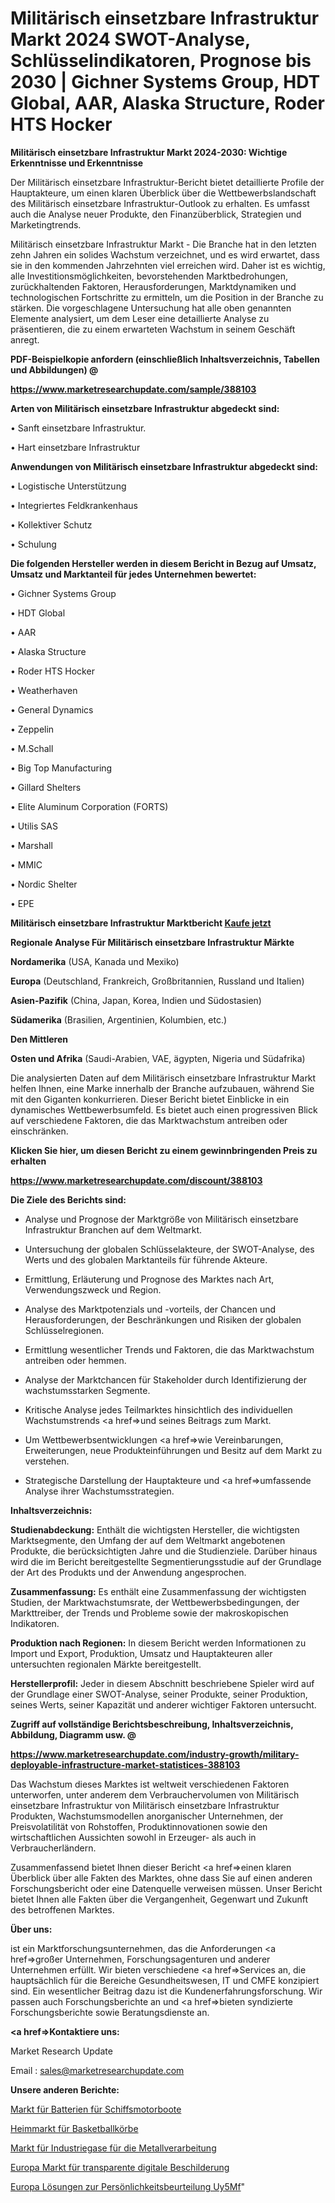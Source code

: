 # Militärisch einsetzbare Infrastruktur Markt 2024 SWOT-Analyse, Schlüsselindikatoren, Prognose bis 2030 | Gichner Systems Group, HDT Global, AAR, Alaska Structure, Roder HTS Hocker

<strong>Militärisch einsetzbare Infrastruktur Markt 2024-2030: Wichtige Erkenntnisse und Erkenntnisse</strong>

Der Militärisch einsetzbare Infrastruktur-Bericht bietet detaillierte Profile der Hauptakteure, um einen klaren Überblick über die Wettbewerbslandschaft des Militärisch einsetzbare Infrastruktur-Outlook zu erhalten. Es umfasst auch die Analyse neuer Produkte, den Finanzüberblick, Strategien und Marketingtrends.

Militärisch einsetzbare Infrastruktur Markt - Die Branche hat in den letzten zehn Jahren ein solides Wachstum verzeichnet, und es wird erwartet, dass sie in den kommenden Jahrzehnten viel erreichen wird. Daher ist es wichtig, alle Investitionsmöglichkeiten, bevorstehenden Marktbedrohungen, zurückhaltenden Faktoren, Herausforderungen, Marktdynamiken und technologischen Fortschritte zu ermitteln, um die Position in der Branche zu stärken. Die vorgeschlagene Untersuchung hat alle oben genannten Elemente analysiert, um dem Leser eine detaillierte Analyse zu präsentieren, die zu einem erwarteten Wachstum in seinem Geschäft anregt.



<strong><b>PDF-Beispielkopie anfordern (einschließlich Inhaltsverzeichnis, Tabellen und Abbildungen) @ </b></strong>

<strong><a href=https://www.marketresearchupdate.com/sample/388103>

<strong>https://www.marketresearchupdate.com/sample/388103</u></a></strong></strong>



<strong>Arten von Militärisch einsetzbare Infrastruktur abgedeckt sind:</strong>

• Sanft einsetzbare Infrastruktur.

• Hart einsetzbare Infrastruktur



<strong>Anwendungen von Militärisch einsetzbare Infrastruktur abgedeckt sind:</strong>

• Logistische Unterstützung

• Integriertes Feldkrankenhaus

• Kollektiver Schutz

• Schulung



<strong>Die folgenden Hersteller werden in diesem Bericht in Bezug auf Umsatz, Umsatz und Marktanteil für jedes Unternehmen bewertet:</strong>

• Gichner Systems Group

• HDT Global

• AAR

• Alaska Structure

• Roder HTS Hocker

• Weatherhaven

• General Dynamics

• Zeppelin

• M.Schall

• Big Top Manufacturing

• Gillard Shelters

• Elite Aluminum Corporation (FORTS)

• Utilis SAS

• Marshall

• MMIC

• Nordic Shelter

• EPE



<strong>Militärisch einsetzbare Infrastruktur Marktbericht <a href=https://www.marketresearchupdate.com/buynow/388103>Kaufe jetzt</a></strong>



<strong>Regionale Analyse Für Militärisch einsetzbare Infrastruktur Märkte</strong>



<strong>Nordamerika</strong> (USA, Kanada und Mexiko)



<strong>Europa</strong> (Deutschland, Frankreich, Großbritannien, Russland und Italien)



<strong>Asien-Pazifik</strong> (China, Japan, Korea, Indien und Südostasien)



<strong>Südamerika</strong> (Brasilien, Argentinien, Kolumbien, etc.)



<strong>Den Mittleren</strong> 

<strong>Osten und Afrika</strong> (Saudi-Arabien, VAE, ägypten, Nigeria und Südafrika)

Die analysierten Daten auf dem Militärisch einsetzbare Infrastruktur Markt helfen Ihnen, eine Marke innerhalb der Branche aufzubauen, während Sie mit den Giganten konkurrieren. Dieser Bericht bietet Einblicke in ein dynamisches Wettbewerbsumfeld. Es bietet auch einen progressiven Blick auf verschiedene Faktoren, die das Marktwachstum antreiben oder einschränken.



<strong>Klicken Sie hier, um diesen Bericht zu einem gewinnbringenden Preis zu erhalten
</strong>

<strong><a href=https://www.marketresearchupdate.com/discount/388103>https://www.marketresearchupdate.com/discount/388103</b></u></strong></a>



<strong>Die Ziele des Berichts sind:</strong>

- Analyse und Prognose der Marktgröße von Militärisch einsetzbare Infrastruktur Branchen auf dem Weltmarkt.

- Untersuchung der globalen Schlüsselakteure, der SWOT-Analyse, des Werts und des globalen Marktanteils für führende Akteure.

- Ermittlung, Erläuterung und Prognose des Marktes nach Art, Verwendungszweck und Region.

- Analyse des Marktpotenzials und -vorteils, der Chancen und Herausforderungen, der Beschränkungen und Risiken der globalen Schlüsselregionen.

- Ermittlung wesentlicher Trends und Faktoren, die das Marktwachstum antreiben oder hemmen.

- Analyse der Marktchancen für Stakeholder durch Identifizierung der wachstumsstarken Segmente.

- Kritische Analyse jedes Teilmarktes hinsichtlich des individuellen Wachstumstrends <a href=>und</a> seines Beitrags zum Markt.

- Um Wettbewerbsentwicklungen <a href=>wie</a> Vereinbarungen, Erweiterungen, neue Produkteinführungen und Besitz auf dem Markt zu verstehen.

- Strategische Darstellung der Hauptakteure und <a href=>umfas</a>sende Analyse ihrer Wachstumsstrategien.



<strong>Inhaltsverzeichnis:</strong>



<strong>Studienabdeckung:</strong> Enthält die wichtigsten Hersteller, die wichtigsten Marktsegmente, den Umfang der auf dem Weltmarkt angebotenen Produkte, die berücksichtigten Jahre und die Studienziele. Darüber hinaus wird die im Bericht bereitgestellte Segmentierungsstudie auf der Grundlage der Art des Produkts und der Anwendung angesprochen.



<strong>Zusammenfassung:</strong> Es enthält eine Zusammenfassung der wichtigsten Studien, der Marktwachstumsrate, der Wettbewerbsbedingungen, der Markttreiber, der Trends und Probleme sowie der makroskopischen Indikatoren.



<strong>Produktion nach Regionen:</strong> In diesem Bericht werden Informationen zu Import und Export, Produktion, Umsatz und Hauptakteuren aller untersuchten regionalen Märkte bereitgestellt.



<strong>Herstellerprofil:</strong> Jeder in diesem Abschnitt beschriebene Spieler wird auf der Grundlage einer SWOT-Analyse, seiner Produkte, seiner Produktion, seines Werts, seiner Kapazität und anderer wichtiger Faktoren untersucht.



<strong><b>Zugriff auf vollständige Berichtsbeschreibung, Inhaltsverzeichnis, Abbildung, Diagramm usw. @ </b></strong>

<strong><a href=https://www.marketresearchupdate.com/industry-growth/military-deployable-infrastructure-market-statistices-388103>https://www.marketresearchupdate.com/industry-growth/military-deployable-infrastructure-market-statistices-388103</a></strong>

Das Wachstum dieses Marktes ist weltweit verschiedenen Faktoren unterworfen, unter anderem dem Verbrauchervolumen von Militärisch einsetzbare Infrastruktur von Militärisch einsetzbare Infrastruktur Produkten, Wachstumsmodellen anorganischer Unternehmen, der Preisvolatilität von Rohstoffen, Produktinnovationen sowie den wirtschaftlichen Aussichten sowohl in Erzeuger- als auch in Verbraucherländern.

Zusammenfassend bietet Ihnen dieser Bericht <a href=>einen</a> klaren Überblick über alle Fakten des Marktes, ohne dass Sie auf einen anderen Forschungsbericht oder eine Datenquelle verweisen müssen. Unser Bericht bietet Ihnen alle Fakten über die Vergangenheit, Gegenwart und Zukunft des betroffenen Marktes.



<strong>Über uns:</strong>

 ist ein Marktforschungsunternehmen, das die Anforderungen <a href=>großer</a> Unternehmen, Forschungsagenturen und anderer Unternehmen erfüllt. Wir bieten verschiedene <a href=>Services</a> an, die hauptsächlich für die Bereiche Gesundheitswesen, IT und CMFE konzipiert sind. Ein wesentlicher Beitrag dazu ist die Kundenerfahrungsforschung. Wir passen auch Forschungsberichte an und <a href=>bieten</a> syndizierte Forschungsberichte sowie Beratungsdienste an.



<strong><a href=>Kontaktiere uns:</a></strong>

Market Research Update

Email : sales@marketresearchupdate.com



<strong>Unsere anderen Berichte:</strong>

<a href=https://www.linkedin.com/pulse/marine-powerboats-batteries-market-strategic-insights>Markt für Batterien für Schiffsmotorboote</a>

<a href=https://www.linkedin.com/pulse/home-basketball-hoops-market-2023-analysis-growth-drivers>Heimmarkt für Basketballkörbe</a>

<a href=https://www.linkedin.com/pulse/metal-fabrication-industrial-gases-market-research>Markt für Industriegase für die Metallverarbeitung</a>

<a href=https://www.linkedin.com/pulse/europe-transparent-digital-signage-market-2023>Europa Markt für transparente digitale Beschilderung</a>

<a href=https://www.linkedin.com/pulse/europe-personality-assessment-solutions-uy5mf/>Europa Lösungen zur Persönlichkeitsbeurteilung Uy5Mf</a>"
